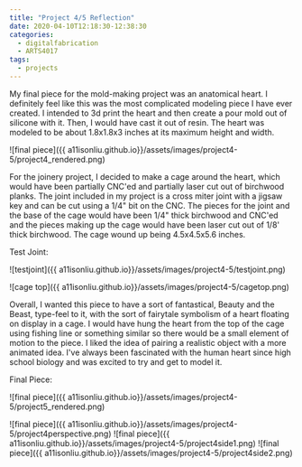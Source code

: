 ```yaml
---
title: "Project 4/5 Reflection"
date: 2020-04-10T12:18:30-12:38:30
categories:
  - digitalfabrication
  - ARTS4017
tags:
  - projects
---
```


My final piece for the mold-making project was an anatomical heart. I definitely feel like this was the most complicated modeling piece I have ever created. I intended to 3d print the heart and then create a pour mold out of silicone with it. Then, I would have cast it out of resin. The heart was modeled to be about 1.8x1.8x3 inches at its maximum height and width.

![final piece]({{ a11isonliu.github.io}}/assets/images/project4-5/project4_rendered.png)

For the joinery project, I decided to make a cage around the heart, which would have been partially CNC'ed and partially laser cut out of birchwood planks. The joint included in my project is a cross miter joint with a jigsaw key and can be cut using a 1/4" bit on the CNC. The pieces for the joint and the base of the cage would have been 1/4" thick birchwood and CNC'ed and the pieces making up the cage would have been laser cut out of 1/8' thick birchwood. The cage wound up being 4.5x4.5x5.6 inches.

Test Joint:

![testjoint]({{ a11isonliu.github.io}}/assets/images/project4-5/testjoint.png)

![cage top]({{ a11isonliu.github.io}}/assets/images/project4-5/cagetop.png)

Overall, I wanted this piece to have a sort of fantastical, Beauty and the Beast, type-feel to it, with the sort of fairytale symbolism of a heart floating on display in a cage. I would have hung the heart from the top of the cage using fishing line or something similar so there would be a small element of motion to the piece. I liked the idea of pairing a realistic object with a more animated idea. I've always been fascinated with the human heart since high school biology and was excited to try and get to model it.


Final Piece:

![final piece]({{ a11isonliu.github.io}}/assets/images/project4-5/project5_rendered.png)

![final piece]({{ a11isonliu.github.io}}/assets/images/project4-5/project4perspective.png)
![final piece]({{ a11isonliu.github.io}}/assets/images/project4-5/project4side1.png)
![final piece]({{ a11isonliu.github.io}}/assets/images/project4-5/project4side2.png)


